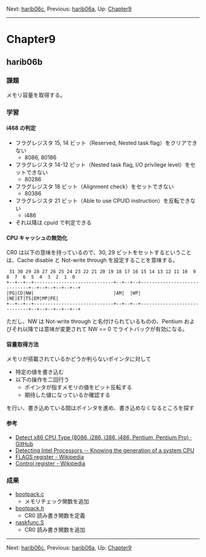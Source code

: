 Next: [harib06c](harib06c.md), Previous: [harib06a](harib06a.md), Up: [Chapter9](chapter9.md)

----

# Chapter9

## harib06b

### 課題

メモリ容量を取得する。

### 学習

#### i468 の判定

- フラグレジスタ 15, 14 ビット（Reserved, Nested task flag）をクリアできない
    - 8086, 80186
- フラグレジスタ 14-12 ビット（Nested task flag, I/O privilege level）をセットできない
    - 80286
- フラグレジスタ 18 ビット（Alignment check）をセットできない
    - 80386
- フラグレジスタ 21 ビット（Able to use CPUID instruction）を反転できない
    - i486
- それ以降は cpuid で判定できる

#### CPU キャッシュの無効化

CR0 は以下の意味を持っているので、30, 29 ビットをセットするということは、Cache disable と Not-write through を設定することを意味する。

```
 31 30 29 28 27 26 25 24 23 22 21 20 19 18 17 16 15 14 13 12 11 10  9  8  7  6  5  4  3  2  1  0
+--+--+--+-----------------------------+--+--+--+-----------------------------+--+--+--+--+--+--+
|PG|CD|NW|                             |AM|  |WP|                             |NE|ET|TS|EM|MP|PE|
+--+--+--+-----------------------------+--+--+--+-----------------------------+--+--+--+--+--+--+
```

ただし、NW は Not-write through と名付けられているものの、Pentium およびそれ以降では意味が変更されて NW == 0 でライトバックが有効になる。

#### 容量取得方法

メモリが搭載されているかどうか判らないポインタに対して

- 特定の値を書き込む
- 以下の操作を二回行う
    - ポインタが指すメモリの値をビット反転する
    - 期待した値になっているか確認する

を行い、書き込めている間はポインタを進め、書き込めなくなるところを探す

#### 参考

- [Detect x86 CPU Type (8086, i286, i386, i486, Pentium, Pentium Pro) · GitHub](https://gist.github.com/ljmccarthy/e87d0e0b028413fad3317ad80e9e4db1)
- [Detecting Intel Processors -- Knowing the generation of a system CPU](http://www.rcollins.org/ddj/Sep96/Sep96.html)
- [FLAGS register - Wikipedia](https://en.wikipedia.org/wiki/FLAGS_register#FLAGS)
- [Control register - Wikipedia](https://en.wikipedia.org/wiki/Control_register#CR0)

### 成果

- [bootpack.c](/bootpack.c)
    - メモリチェック関数を追加
- [bootpack.h](/bootpack.h)
    - CR0 読み書き関数を定義
- [naskfunc.S](/naskfunc.S)
    - CR0 読み書き関数を追加

----

Next: [harib06c](harib06c.md), Previous: [harib06a](harib06a.md), Up: [Chapter9](chapter9.md)
